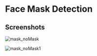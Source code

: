 # Face Mask Detection

## Screenshots

![mask_noMask](https://user-images.githubusercontent.com/18087611/102311738-95287400-3f97-11eb-898a-5006f7abb969.jpg)

![mask_noMask1](https://user-images.githubusercontent.com/18087611/102311884-db7dd300-3f97-11eb-87ef-f7ddb446bc35.jpg)


